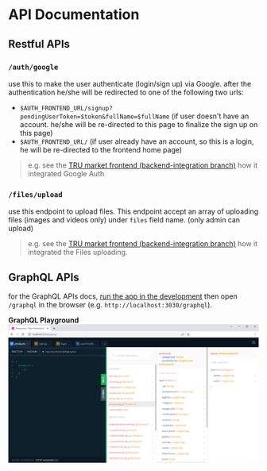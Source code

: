 # API Documentation  

## Restful APIs

### `/auth/google`
use this to make the user authenticate (login/sign up) via Google. after the authentication he/she will be redirected to one of the following two urls:

- `$AUTH_FRONTEND_URL/signup?pendingUserToken=$token&fullName=$fullName` (if user doesn't have an account. he/she will be re-directed to this page to finalize the sign up on this page)
- `$AUTH_FRONTEND_URL/` (if user already have an account, so this is a login, he will be re-directed to the frontend home page)

> e.g. see the [TRU market frontend (backend-integration branch)](https://github.com/Alessandro0504/tru-market/tree/backend-integration) how it integrated Google Auth

### `/files/upload`
use this endpoint to upload files. This endpoint accept an array of uploading files (images and videos only) under `files` field name. (only admin can upload)

> e.g. see the [TRU market frontend (backend-integration branch)](https://github.com/Alessandro0504/tru-market/tree/backend-integration) how it integrated the Files uploading.


## GraphQL APIs
for the GraphQL APIs docs, [run the app in the development](./development.md) then open `/graphql` in the browser (e.g. `http://localhost:3030/graphql`).

**GraphQL Playground**
![GraphQL Playground](./media/graphql-playground.png)
